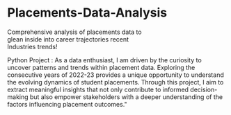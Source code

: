 # Placements-Data-Analysis
Comprehensive analysis of placements data to                                 
 glean inside into career trajectories recent    
 Industries trends!

Python Project : As a data enthusiast, I am driven by the curiosity to uncover patterns and trends within placement data. Exploring the consecutive years of 2022-23 provides a unique opportunity to understand the evolving dynamics of student placements. Through this project, I aim to extract meaningful insights that not only contribute to informed decision-making but also empower stakeholders with a deeper understanding of the factors influencing placement outcomes." 

